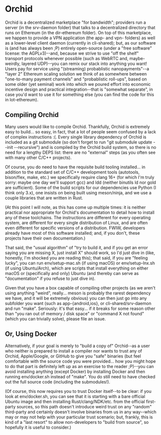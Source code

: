 # Orchid

Orchid is a decentralized marketplace "for bandwidth"; providers run a server (in the srv-daemon folder) that talks to a decentralized directory that runs on Ethereum (in the dir-ethereum folder). On top of this marketplace, we happen to provide a VPN application (the app- and vpn- folders) as well as a lower-level client daemon (currently in cli-shared); but, as our software is (and has always been ;P) entirely open-source (under a "free software" license: the AGPLv3)--and, because we strive to use "off the shelf" transport protocols whenever possible (such as WebRTC and, maybe-weirdly, layered UDP)--you can remix our stack into anything you want! Users pay for service using "(streaming) probablistic nanopayments"--a "layer 2" Ethereum scaling solution we think of as somewhere between "one-to-many payment channels" and "probablistic roll-ups", based on some older (yet seminal) work into which we poured effort into economic incentive design and practical integration--that is "somewhat separate", in case you'd want to use it for something else (you can find the code for this in lot-ethereum).

## Compiling Orchid

Many users would like to compile Orchid. Thankfully, Orchid is extremely easy to build... so easy, in fact, that a lot of people seem confused by a lack of complex instructions :(. Every single library dependency of Orchid is included as a git submodule (so don't forget to run "git submodule update --init --recursive") and is compiled by the Orchid build system, so there is no need for a lengthy DEPS list: there are no "external" steps (as you often see with many other C/C++ projects).

Of course, you do need to have the requisite build tooling installed... in addition to the standard set of C/C++ development tools (autotools, bison/flex, make, etc.) we specifically require clang 16+ (for which I'm truly sorry: maybe one day we'll support gcc) and ldd (neither binutils ld nor gold are sufficient). Some of the build scripts for our dependencies use Python (I think only 3.x), one insists on being built using meson/ninja, and we use a couple libraries that are written in Rust.

(At this point I will note, as this has come up multiple times: it is neither practical nor appropriate for Orchid's documentation to detail how to install any of these toolchains. The instructions are different for every operating system, are different for every single distribution of Linux, and are often even different for specific versions of a distribution. FWIW, developers already have most of this software installed; and, if you don't, these projects have their own documentation.)

That said, the "usual algorithm" of "try to build it, and if you get an error saying you are missing X, just install X" should work, so I'd just dive in (like, honestly, I'm shocked you are reading this); that said, if you are "feeling lucky", you can run env/setup-mac.sh (if using macOS) or env/setup-lnx.sh (if using Ubuntu/Arch), which are scripts that install everything on either macOS or (specifically and only) Ubuntu (and thereby can serve as "documentation" if you refuse to just dive in).

Given that you have a box capable of compiling other projects (as we aren't using anything "weird", really... meson is probably the rarest dependency we have, and it will be extremely obvious) you can then just go into any subfolder you want (such as app-{android,ios}, or cli-shared/srv-daemon and run "make". Seriously: it's that easy... if it breaks for some reason other than "you ran out of memory / disk space" or "command X not found" (which you can trivially solve), please file an issue.

## Or, Using Docker

Alternatively, if your goal is merely to "build a copy of" Orchid--as a user who neither is prepared to install a compiler nor wants to trust any of Orchid, Apple/Google, or GitHub to give you "safe" binaries (but feel comfortable with the source code you were provided... how you might hope to do that part is definitely left up as an exercise to the reader ;P)--you can avoid installing anything (except Docker) by installing Docker and then running env/docker.sh instead of "make". You do still need to have checked out the full source code (including the submodules!).

(Of course, this now requires you to trust Docker itself--to be clear: if you look at env/docker.sh, you can see that it is starting with a bare official Ubuntu image and then installing Rust/clang/NDK/etc. from the official first-party sources, so this path doesn't introduce weird trust on any "random" third-party and certainly doesn't involve binaries from us in any way--which may or may not help with your particular trust scenario; but, frankly, this is kind of a "last resort" to allow non-developers to "build from source", so hopefully it is useful to consider.)
